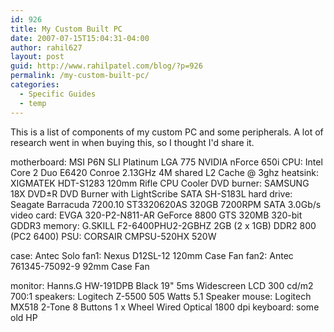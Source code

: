 ```yaml
---
id: 926
title: My Custom Built PC
date: 2007-07-15T15:04:31-04:00
author: rahil627
layout: post
guid: http://www.rahilpatel.com/blog/?p=926
permalink: /my-custom-built-pc/
categories:
  - Specific Guides
  - temp
---
```

This is a list of components of my custom PC and some peripherals. A lot of research went in when buying this, so I thought I'd share it.

motherboard:  MSI P6N SLI Platinum LGA 775 NVIDIA nForce 650i
CPU: Intel Core 2 Duo E6420 Conroe 2.13GHz 4M shared L2 Cache @ 3ghz
heatsink: XIGMATEK HDT-S1283 120mm Rifle CPU Cooler
DVD burner: SAMSUNG 18X DVD±R DVD Burner with LightScribe SATA SH-S183L
hard drive: Seagate Barracuda 7200.10 ST3320620AS 320GB 7200RPM SATA 3.0Gb/s
video card: EVGA 320-P2-N811-AR GeForce 8800 GTS 320MB 320-bit GDDR3
memory: G.SKILL F2-6400PHU2-2GBHZ 2GB (2 x 1GB) DDR2 800 (PC2 6400)
PSU: CORSAIR CMPSU-520HX 520W

case: Antec Solo
fan1: Nexus D12SL-12 120mm Case Fan
fan2: Antec 761345-75092-9 92mm Case Fan

monitor: Hanns.G HW-191DPB Black 19" 5ms Widescreen LCD 300 cd/m2 700:1
speakers: Logitech Z-5500 505 Watts 5.1 Speaker
mouse: Logitech MX518 2-Tone 8 Buttons 1 x Wheel Wired Optical 1800 dpi
keyboard: some old HP